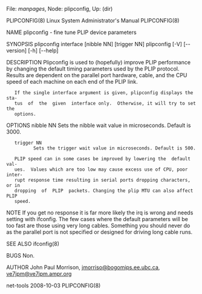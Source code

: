File: *manpages*,  Node: plipconfig,  Up: (dir)

PLIPCONFIG(8)         Linux System Administrator's Manual        PLIPCONFIG(8)



NAME
       plipconfig - fine tune PLIP device parameters

SYNOPSIS
       plipconfig interface [nibble NN] [trigger NN]
       plipconfig [-V] [--version] [-h] [--help]

DESCRIPTION
       Plipconfig  is used to (hopefully) improve PLIP performance by changing
       the default timing parameters used by the PLIP  protocol.  Results  are
       dependent  on  the  parallel port hardware, cable, and the CPU speed of
       each machine on each end of the PLIP link.

       If the single interface argument is given, plipconfig displays the sta‐
       tus  of  the  given  interface only.  Otherwise, it will try to set the
       options.

OPTIONS
       nibble NN
              Sets the nibble wait value in microseconds. Default is 3000.

       trigger NN
              Sets the trigger wait value in microseconds. Default is 500.

       PLIP speed can in some cases be improved by lowering the  default  val‐
       ues.  Values which are too low may cause excess use of CPU, poor inter‐
       rupt response time resulting in serial ports dropping characters, or in
       dropping  of  PLIP  packets. Changing the plip MTU can also affect PLIP
       speed.

NOTE
       If you get no response it is far more likely the irq is wrong and needs
       setting  with ifconfig. The few cases where the default parameters will
       be too fast are those using very  long  cables.  Something  you  should
       never  do as the parallel port is not specified or designed for driving
       long cable runs.

SEE ALSO
       ifconfig(8)

BUGS
       Non.

AUTHOR
       John        Paul        Morrison,        <jmorriso@bogomips.ee.ubc.ca>,
       <ve7jpm@ve7jpm.ampr.org>




net-tools                         2008-10-03                     PLIPCONFIG(8)
